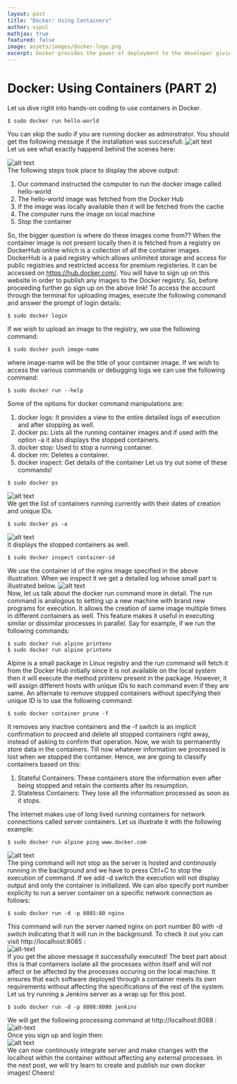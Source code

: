 ```yaml
---
layout: post
title: "Docker: Using Containers"
author: vipul
mathjax: true
featured: false
image: assets/images/docker-logo.png
excerpt: Docker provides the power of deployment to the developer giving the much needed transition to operations.
---
```


# Docker: Using Containers (PART 2)

Let us dive right into hands-on coding to use containers in Docker.

```console
$ sudo docker run hello-world
```

You can skip the sudo if you are running docker as adminstrator.
You should get the following message if the installation was successfull:
![alt text](https://raw.githubusercontent.com/vgaurav3011/glugmvit.github.io/master/assets/images/docker/10.png) <br/>
Let us see what exactly happend behind the scenes here:<br/>

![alt text](https://raw.githubusercontent.com/vgaurav3011/glugmvit.github.io/master/assets/images/docker/11.png)<br/>
The following steps took place to display the above output:

1. Our command instructed the computer to run the docker image called hello-world
2. The hello-world image was fetched from the Docker Hub
3. If the image was locally available then it will be fetched from the cache
4. The computer runs the image on local machine
5. Stop the container

So, the bigger question is where do these images come from??
When the container image is not present locally then it is fetched from a registry on DockerHub online which is a collection of all the container images. DockerHub is a paid registry which allows unlimited storage and access for public registries and restricted access for premium registeries. It can be accessed on https://hub.docker.com/. You will have to sign up on this website in order to publish any images to the Docker registry. So, before proceeding further go sign up on the above link!
To access the account through the terminal for uploading images, execute the following command and answer the prompt of login details:

```console
$ sudo docker login
```

If we wish to upload an image to the registry, we use the following command:

```console
$ sudo docker push image-name
```

where image-name will be the title of your container image.
If we wish to access the various commands or debugging logs we can use the following command:

```console
$ sudo docker run --help
```

Some of the options for docker command manipulations are:

1. docker logs: It provides a view to the entire detailed logs of execution and after stopping as well.
2. docker ps: Lists all the running container images and if used with the option -a it also displays the stopped containers.
3. docker stop: Used to stop a running container.
4. docker rm: Deletes a container.
5. docker inspect: Get details of the container
   Let us try out some of these commands!

```console
$ sudo docker ps
```

![alt text](https://raw.githubusercontent.com/vgaurav3011/glugmvit.github.io/master/assets/images/docker/docker2.1.png)<br/>
We get the list of containers running currently with their dates of creation and unique IDs.

```console
$ sudo docker ps -a
```

![alt text](https://raw.githubusercontent.com/vgaurav3011/glugmvit.github.io/master/assets/images/docker/docker2.2.png)<br/>
It displays the stopped containers as well.

```console
$ sudo docker inspect container-id
```

We use the container id of the nginx image specified in the above illustration.
When we inspect it we get a detailed log whose small part is illustrated below.
![alt text](https://raw.githubusercontent.com/vgaurav3011/glugmvit.github.io/master/assets/images/docker/docker2.3.png)<br/>
Now, let us talk about the docker run command more in detail.
The run command is analogous to setting up a new machine with brand new programs for execution. It allows the creation of same image multiple times in different containers as well. This feature makes it useful in executing similar or dissimilar processes in parallel. Say for example, if we run the following commands:

```console
$ sudo docker run alpine printenv
$ sudo docker run alpine printenv
```

Alpine is a small package in Linux registry and the run command will fetch it from the Docker Hub initially since it is not available on the local system then it will execute the method printenv present in the package. However, it will assign different hosts with unique IDs to each command even if they are same.
An alternate to remove stopped containers without specifying their unique ID is to use the following command:

```console
$ sudo docker container prune -f
```

It removes any inactive containers and the -f switch is an implicit confirmation to proceed and delete all stopped containers right away, instead of asking to confirm that operation.
Now, we wish to permanently store data in the containers. Till now whatever information we processed is lost when we stopped the container. Hence, we are going to classify containers based on this:

1. Stateful Containers: These containers store the information even after being stopped and retain the contents after its resumption.
2. Stateless Containers: They lose all the information processed as soon as it stops.

The internet makes use of long lived running containers for network connections called server containers. Let us illustrate it with the following example:

```console
$ sudo docker run alpine ping www.docker.com
```

![alt text](https://raw.githubusercontent.com/vgaurav3011/glugmvit.github.io/master/assets/images/docker/1.png)<br/>
The ping command will not stop as the server is hosted and continously running in the background and we have to press Ctrl+C to stop the execution of command. If we add -d switch the execution will not display output and only the container is initialized. We can also specify port number explicity to run a server container on a specific network connection as follows:

```console
$ sudo docker run -d -p 8085:80 nginx
```

This command will run the server named nginx on port number 80 with -d switch indicating that it will run in the background. To check it out you can visit http://localhost:8085 :<br/>
![alt-text](https://raw.githubusercontent.com/vgaurav3011/glugmvit.github.io/master/assets/images/docker/4.png)<br/>
If you get the above message it successfully executed!
The best part about this is that containers isolate all the processes within itself and will not affect or be affected by the processes occuring on the local machine. It ensures that each software deployed through a container meets its own requirements without affecting the specifications of the rest of the system.
Let us try running a Jenkins server as a wrap up for this post.

```console
$ sudo docker run -d -p 8088:8080 jenkins
```

We will get the following processing command at http://localhost:8088 :<br/>
![alt-text](https://raw.githubusercontent.com/vgaurav3011/glugmvit.github.io/master/assets/images/docker/5.png)<br/>
Once you sign up and login then:<br/>
![alt text](https://raw.githubusercontent.com/vgaurav3011/glugmvit.github.io/master/assets/images/docker/6.png)<br/>
We can now continously integrate server and make changes with the localhost within the container without affecting any external processes. In the next post, we will try learn to create and publish our own docker images! Cheers!
